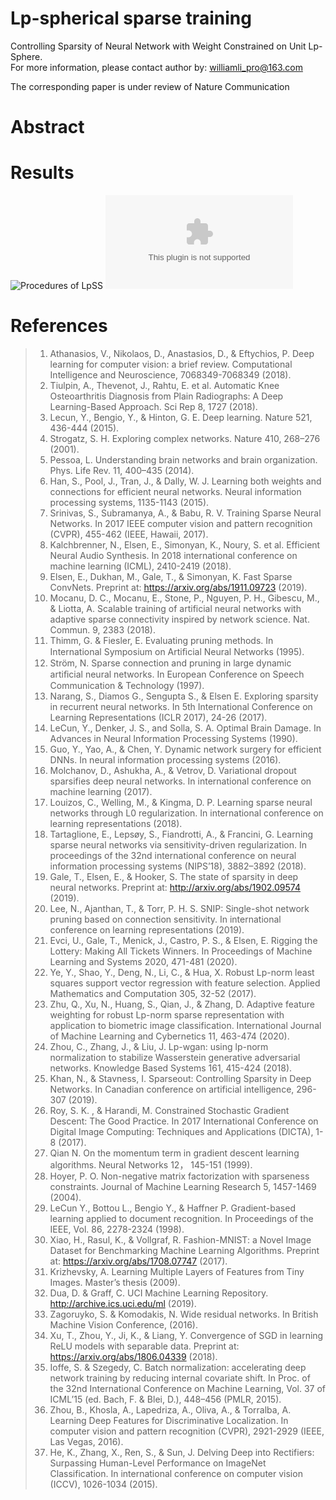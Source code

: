 # Lp-spherical sparse training

Controlling Sparsity of Neural Network with Weight Constrained on Unit Lp-Sphere.  
For more information, please contact author by: williamli_pro@163.com

The corresponding paper is under review of Nature Communication 


# Abstract


# Results
![Procedures of LpSS](https://github.com/WilliamLiPro/LpSS/blob/master/result/Fig.1.emf) 
![Weight distribution of a neuron with respect of p](https://github.com/WilliamLiPro/LpSS/blob/master/result/Fig.2.eps)

# References
> 1.	Athanasios, V., Nikolaos, D., Anastasios, D., & Eftychios, P. Deep learning for computer vision: a brief review. Computational Intelligence and Neuroscience, 7068349-7068349 (2018).
> 2.	Tiulpin, A., Thevenot, J., Rahtu, E. et al. Automatic Knee Osteoarthritis Diagnosis from Plain Radiographs: A Deep Learning-Based Approach. Sci Rep 8, 1727 (2018).
> 3.	Lecun, Y., Bengio, Y., & Hinton, G. E. Deep learning. Nature 521, 436-444 (2015). 
> 4.	Strogatz, S. H. Exploring complex networks. Nature 410, 268–276 (2001).
> 5.	Pessoa, L. Understanding brain networks and brain organization. Phys. Life Rev. 11, 400–435 (2014).
> 6.	Han, S., Pool, J., Tran, J., & Dally, W. J. Learning both weights and connections for efficient neural networks. Neural information processing systems, 1135-1143 (2015). 
> 7.	Srinivas, S., Subramanya, A., & Babu, R. V. Training Sparse Neural Networks. In 2017 IEEE computer vision and pattern recognition (CVPR), 455-462 (IEEE, Hawaii, 2017).
> 8.	Kalchbrenner, N., Elsen, E., Simonyan, K., Noury, S. et al. Efficient Neural Audio Synthesis. In 2018 international conference on machine learning (ICML), 2410-2419 (2018).
> 9.	Elsen, E., Dukhan, M., Gale, T., & Simonyan, K. Fast Sparse ConvNets. Preprint at: https://arxiv.org/abs/1911.09723 (2019).
> 10.	Mocanu, D. C., Mocanu, E., Stone, P., Nguyen, P. H., Gibescu, M., & Liotta, A. Scalable training of artificial neural networks with adaptive sparse connectivity inspired by network science. Nat. Commun. 9, 2383 (2018).
> 11.	Thimm, G. & Fiesler, E. Evaluating pruning methods. In International Symposium on Artiﬁcial Neural Networks (1995).
> 12.	Ström, N. Sparse connection and pruning in large dynamic artiﬁcial neural networks. In European Conference on Speech Communication & Technology (1997). 
> 13.	Narang, S., Diamos G., Sengupta S., & Elsen E. Exploring sparsity in recurrent neural networks. In 5th International Conference on Learning Representations (ICLR 2017), 24-26 (2017).
> 14.	LeCun, Y., Denker, J. S., and Solla, S. A. Optimal Brain Damage. In Advances in Neural Information Processing Systems (1990).
> 15.	Guo, Y., Yao, A., & Chen, Y. Dynamic network surgery for efficient DNNs. In neural information processing systems (2016).
> 16.	Molchanov, D., Ashukha, A., & Vetrov, D. Variational dropout sparsifies deep neural networks. In international conference on machine learning (2017).
> 17.	Louizos, C., Welling, M., & Kingma, D. P. Learning sparse neural networks through L0 regularization. In international conference on learning representations (2018).
> 18.	Tartaglione, E., Lepsøy, S., Fiandrotti, A., & Francini, G. Learning sparse neural networks via sensitivity-driven regularization. In proceedings of the 32nd international conference on neural information processing systems (NIPS’18), 3882–3892 (2018).
> 19.	Gale, T., Elsen, E., & Hooker, S. The state of sparsity in deep neural networks. Preprint at: http://arxiv.org/abs/1902.09574 (2019).
> 20.	Lee, N., Ajanthan, T., & Torr, P. H. S. SNIP: Single-shot network pruning based on connection sensitivity. In international conference on learning representations (2019).
> 21.	Evci, U., Gale, T., Menick, J., Castro, P. S., & Elsen, E. Rigging the Lottery: Making All Tickets Winners. In Proceedings of Machine Learning and Systems 2020, 471-481 (2020).
> 22.	Ye, Y., Shao, Y., Deng, N., Li, C., & Hua, X. Robust Lp-norm least squares support vector regression with feature selection. Applied Mathematics and Computation 305, 32-52 (2017).
> 23.	Zhu, Q., Xu, N., Huang, S., Qian, J., & Zhang, D. Adaptive feature weighting for robust Lp-norm sparse representation with application to biometric image classification. International Journal of Machine Learning and Cybernetics 11, 463-474 (2020).
> 24.	Zhou, C., Zhang, J., & Liu, J. Lp-wgan: using lp-norm normalization to stabilize Wasserstein generative adversarial networks. Knowledge Based Systems 161, 415-424 (2018).
> 25.	Khan, N., & Stavness, I. Sparseout: Controlling Sparsity in Deep Networks. In Canadian conference on artificial intelligence, 296-307 (2019).
> 26.	Roy, S. K. , & Harandi, M. Constrained Stochastic Gradient Descent: The Good Practice. In 2017 International Conference on Digital Image Computing: Techniques and Applications (DICTA), 1-8 (2017).
> 27.	Qian N. On the momentum term in gradient descent learning algorithms. Neural Networks 12， 145-151 (1999).
> 28.	Hoyer, P. O. Non-negative matrix factorization with sparseness constraints. Journal of Machine Learning Research 5, 1457-1469 (2004).
> 29.	LeCun Y., Bottou L., Bengio Y., & Haffner P. Gradient-based learning applied to document recognition. In Proceedings of the IEEE, Vol. 86, 2278-2324 (1998).
> 30.	Xiao, H., Rasul, K., & Vollgraf, R. Fashion-MNIST: a Novel Image Dataset for Benchmarking Machine Learning Algorithms. Preprint at: https://arxiv.org/abs/1708.07747 (2017).
> 31.	Krizhevsky, A. Learning Multiple Layers of Features from Tiny Images. Master’s thesis (2009).
> 32.	Dua, D. & Graff, C. UCI Machine Learning Repository. http://archive.ics.uci.edu/ml (2019).
> 33.	Zagoruyko, S. & Komodakis, N. Wide residual networks. In British Machine Vision Conference, (2016).
> 34.	Xu, T., Zhou, Y., Ji, K., & Liang, Y. Convergence of SGD in learning ReLU models with separable data. Preprint at: https://arxiv.org/abs/1806.04339 (2018).
> 35.	Ioffe, S. & Szegedy, C. Batch normalization: accelerating deep network training by reducing internal covariate shift. In Proc. of the 32nd International Conference on Machine Learning, Vol. 37 of ICML’15 (ed. Bach, F. & Blei, D.), 448–456 (PMLR, 2015).
> 36.	Zhou, B., Khosla, A., Lapedriza, A., Oliva, A., & Torralba, A. Learning Deep Features for Discriminative Localization. In computer vision and pattern recognition (CVPR), 2921-2929 (IEEE, Las Vegas, 2016).
> 37.	He, K., Zhang, X., Ren, S., & Sun, J. Delving Deep into Rectifiers: Surpassing Human-Level Performance on ImageNet Classification. In international conference on computer vision (ICCV), 1026-1034 (2015).
